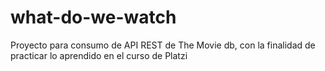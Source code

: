 # what-do-we-watch
Proyecto para consumo de API REST de The Movie db, con la finalidad de practicar lo aprendido en el curso de Platzi
